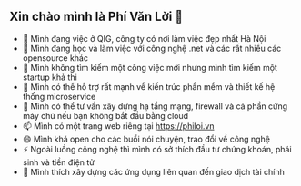 ## Xin chào mình là Phí Văn Lời 👋
- 🔭 Mình đang việc ở QIG, công ty có nơi làm việc đẹp nhất Hà Nội
- 🌱 Mình đang học và làm việc với công nghệ .net và các rất nhiều các opensource khác
- 👯 Mình không tìm kiếm một công việc mới nhưng mình tìm kiếm một startup khả thi
- 🤔 Mình có thể hỗ trợ rất mạnh về kiến trúc phần mềm và thiết kế hệ thống microservice
- 💬 Mình có thể tư vấn xây dựng hạ tầng mạng, firewall và cả phần cứng máy chủ nếu bạn không bắt đầu bằng cloud
- 📫 Mình có một trang web riêng tại <https://philoi.vn>
- 😄 Mình khá open cho các buổi nói chuyện, trao đổi về công nghệ
- ⚡ Ngoài luồng công nghệ thì mình có sở thích đầu tư chứng khoán, phái sinh và tiền điện tử
- 🍭 Mình thích xây dựng các ứng dụng liên quan đến giao dịch tài chính
